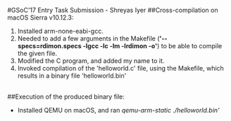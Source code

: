 #GSoC'17 Entry Task Submission - Shreyas Iyer
##Cross-compilation on macOS Sierra v10.12.3:
<ol>
<li>Installed arm-none-eabi-gcc.</li>
<li>Needed to add a few arguments in the Makefile (<b>'--specs=rdimon.specs -lgcc -lc -lm -lrdimon -o'</b>) to be able to compile the given file.</li>
<li>Modified the C program, and added my name to it.</li>
<li>Invoked compilation of the 'helloworld.c' file, using the Makefile, which results in a binary file 'helloworld.bin'</li>
</ol>
<br>
##Execution of the produced binary file:
<ul>
<li>Installed QEMU on macOS, and ran <i>qemu-arm-static ./helloworld.bin'</i></li>
</ul>



